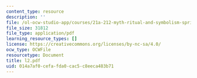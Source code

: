```yaml
---
content_type: resource
description: ''
file: /ol-ocw-studio-app/courses/21a-212-myth-ritual-and-symbolism-spring-2004/014a7af0cefafda0cac5c8eeca483b71_l2.pdf
file_size: 31812
file_type: application/pdf
learning_resource_types: []
license: https://creativecommons.org/licenses/by-nc-sa/4.0/
ocw_type: OCWFile
resourcetype: Document
title: l2.pdf
uid: 014a7af0-cefa-fda0-cac5-c8eeca483b71
---
```

